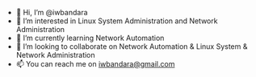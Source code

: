 - 👋 Hi, I’m @iwbandara
- 👀 I’m interested in Linux System Administration and Network Administration
- 🌱 I’m currently learning Network Automation
- 💞️ I’m looking to collaborate on Network Automation & Linux System & Network Administration
- 📫 You can reach me on iwbandara@gmail.com

<!---
iwbandara/iwbandara is a ✨ special ✨ repository because its `README.md` (this file) appears on your GitHub profile.
You can click the Preview link to take a look at your changes.
--->
